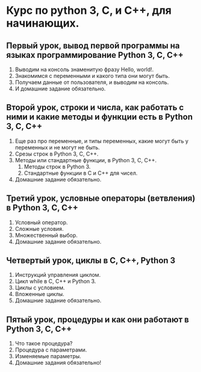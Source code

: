 # Курс по python 3, C, и C++, для начинающих.

## Первый урок, вывод первой программы на языках программирование Python 3, C, C++

1. Выводим на консоль знаменитую фразу Hello, world!.
2. Знакомимся с переменными и какого типа они могут быть.
3. Получаем данные от пользователя, и выводим на консоль.
4. И домашние задание обязательно.

## Второй урок, строки и числа, как работать с ними и какие методы и функции есть в Python 3, C, C++

1. Еще раз про переменные, и типы переменных, какие могут быть у переменных и не могут не быть.
2. Срезы строк в Python 3, C, C++.
3. Методы или стандартные функции, в Python 3, C, C++.
   1. Методы строк в Python 3.
   2. Стандартные функции в C и C++ для чисел.
4. Домашние задание обязательно.

##  Третий урок, условные операторы (ветвления) в Python 3, C, C++

1. Условный оператор.
2. Сложные условия.
3. Множественный выбор.
4. Домашние задание обязательно.

## Четвертый урок, циклы в C, C++, Python 3

1. Инструкций управления циклом.
2. Цикл while в C, C++ и Python 3.
3. Циклы с условием.
4. Вложенные циклы.
5. Домашние задание обязательно.

## Пятый урок, процедуры и как они работают в Python 3, C, С++

1. Что такое процедура?
2. Процедура с параметрами.
3. Изменяемые параметры.
4. Домашние задания обязательно!

